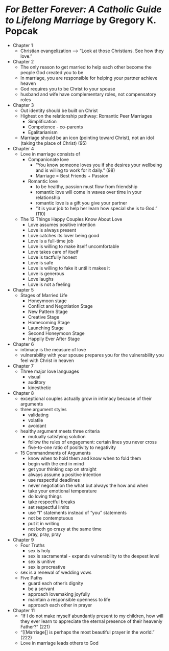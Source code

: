 
# *For Better Forever: A Catholic Guide to Lifelong Marriage* by Gregory K. Popcak

* Chapter 1
    * Christian evangelization —> “Look at those Christians. See how they love.”
* Chapter 2
    * The only reason to get married to help each other become the people God created you to be
    * In marriage, you are responsible for helping your partner achieve heaven
    * God requires you to be Christ to your spouse
    * husband and wife have complementary roles, not compensatory roles
* Chapter 3
    * Out identity should be built on Christ
    * Highest on the relationship pathway: Romantic Peer Marriages
        * Simplification
        * Competence - co-parents
        * Egalitarianism
    * Marriage should be an icon (pointing toward Christ), not an idol (taking the place of Christ) (95)
* Chapter 4
    * Love in marriage consists of 
        * Companionate love
            * “You know someone loves you if she desires your wellbeing and is willing to work for it daily.” (98)
            * Marriage = Best Friends + Passion
        * Romantic love
            * to be healthy, passion must flow from friendship
            * romantic love will come in waves over time in your relationship
            * romantic love is a gift you give your partner
            * “it is your job to help her learn how special she is to God.” (110)
    * The 12 Things Happy Couples Know About Love
        * Love assumes positive intention
        * Love is always present
        * Love catches its lover being good
        * Love is a full-time job
        * Love is willing to make itself uncomfortable
        * Love takes care of itself
        * Love is tactfully honest
        * Love is safe
        * Love is willing to fake it until it makes it
        * Love is generous
        * Love laughs
        * Love is not a feeling
* Chapter 5
    * Stages of Married Life
        * Honeymoon stage
        * Conflict and Negotiation Stage
        * New Pattern Stage
        * Creative Stage
        * Homecoming Stage
        * Launching Stage
        * Second Honeymoon Stage
        * Happily Ever After Stage
* Chapter 6
    * intimacy is the measure of love
    * vulnerability with your spouse prepares you for the vulnerability you feel with Christ in heaven
* Chapter 7
    * Three major love languages
        * visual
        * auditory
        * kinesthetic
* Chapter 8
    * exceptional couples actually grow in intimacy because of their arguments
    * three argument styles
        * validating
        * volatile
        * avoidant
    * healthy argument meets three criteria
        * mutually satisfying solution
        * follow the rules of engagement: certain lines you never cross
        * five-to-one ratio of positivity to negativity
    * 15 Commandments of Arguments
        * know when to hold them and know when to fold them
        * begin with the end in mind
        * get your thinking cap on straight
        * always assume a positive intention
        * use respectful deadlines
        * never negotiation the what but always the how and when
        * take your emotional temperature
        * do loving things
        * take respectful breaks
        * set respectful limits
        * use “I" statements instead of “you” statements
        * not be contemptuous
        * put it in writing
        * not both go crazy at the same time
        * pray, pray, pray
* Chapter 9
    * Four Truths
        * sex is holy
        * sex is sacramental - expands vulnerability to the deepest level
        * sex is unitive
        * sex is procreative
    * sex is a renewal of wedding vows
    * Five Paths
        * guard each other’s dignity
        * be a servant
        * approach lovemaking joyfully
        * maintain a responsible openness to life
        * approach each other in prayer
* Chapter 11
    * “If I do not make myself abundantly present to my children, how will they ever learn to appreciate the eternal presence of their heavenly Father?” (221)
    * “[[Marriage]] is perhaps the most beautiful prayer in the world.” (222)
    * Love in marriage leads others to God

